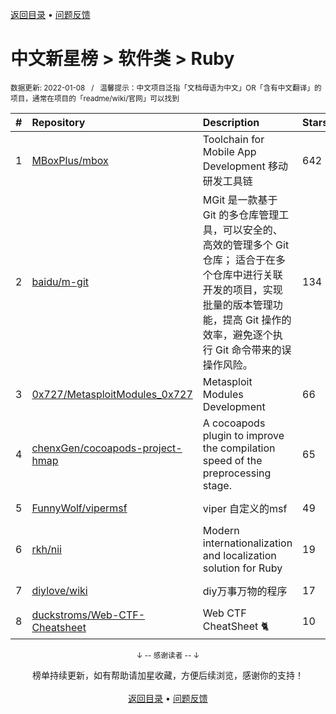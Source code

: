 <a href="https://gitee.com/GrowingGit/GitHub-Chinese-Top-Charts#github中文排行榜">返回目录</a> • <a href="/content/docs/feedback.md">问题反馈</a>

# 中文新星榜 > 软件类 > Ruby
<sub>数据更新: 2022-01-08&nbsp;&nbsp;&nbsp;/&nbsp;&nbsp;&nbsp;温馨提示：中文项目泛指「文档母语为中文」OR「含有中文翻译」的项目，通常在项目的「readme/wiki/官网」可以找到</sub>

|#|Repository|Description|Stars|Updated|Created|
|:-|:-|:-|:-|:-|:-|
|1|[MBoxPlus/mbox](https://gitee.com/MBoxPlus/mbox)|Toolchain for Mobile App Development 移动研发工具链|642|2022-01-05|2021-06-22|
|2|[baidu/m-git](https://gitee.com/baidu/m-git)|MGit 是一款基于 Git 的多仓库管理工具，可以安全的、高效的管理多个 Git 仓库； 适合于在多个仓库中进行关联开发的项目，实现批量的版本管理功能，提高 Git 操作的效率，避免逐个执行 Git 命令带来的误操作风险。|134|2021-08-12|2021-03-23|
|3|[0x727/MetasploitModules_0x727](https://gitee.com/0x727/MetasploitModules_0x727)|Metasploit Modules Development|66|2021-08-06|2021-08-05|
|4|[chenxGen/cocoapods-project-hmap](https://gitee.com/chenxGen/cocoapods-project-hmap)|A cocoapods plugin to improve the compilation speed of the preprocessing stage.|65|2021-09-23|2021-05-13|
|5|[FunnyWolf/vipermsf](https://gitee.com/FunnyWolf/vipermsf)|viper 自定义的msf|49|2021-12-29|2021-01-20|
|6|[rkh/nii](https://gitee.com/rkh/nii)|Modern internationalization and localization solution for Ruby|19|2021-10-20|2021-03-03|
|7|[diylove/wiki](https://gitee.com/diylove/wiki)|diy万事万物的程序|17|2021-12-17|2021-08-22|
|8|[duckstroms/Web-CTF-Cheatsheet](https://gitee.com/duckstroms/Web-CTF-Cheatsheet)|Web CTF CheatSheet 🐈|10|2021-07-24|2021-07-17|

<div align="center">
    <p><sub>↓ -- 感谢读者 -- ↓</sub></p>
    榜单持续更新，如有帮助请加星收藏，方便后续浏览，感谢你的支持！
</div>

<br/>

<div align="center"><a href="https://gitee.com/GrowingGit/GitHub-Chinese-Top-Charts#github中文排行榜">返回目录</a> • <a href="/content/docs/feedback.md">问题反馈</a></div>
